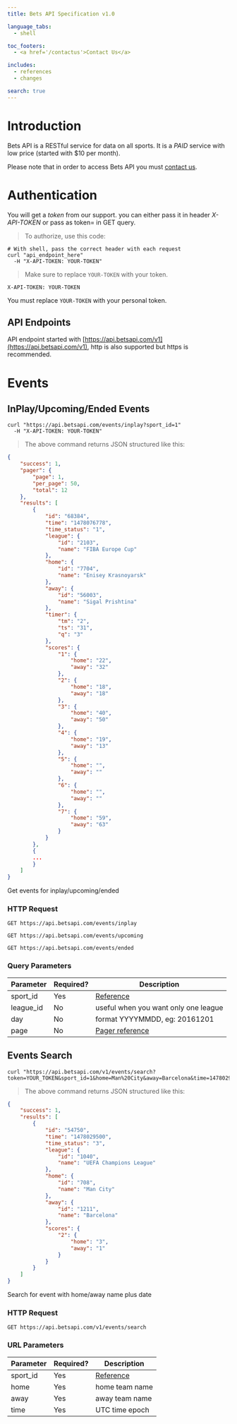 ```yaml
---
title: Bets API Specification v1.0

language_tabs:
  - shell

toc_footers:
  - <a href='/contactus'>Contact Us</a>

includes:
  - references
  - changes

search: true
---
```


# Introduction

Bets API is a RESTful service for data on all sports. It is a *PAID* service with low price (started with $10 per month).

Please note that in order to access Bets API you must [contact us](/contactus).

# Authentication

You will get a *token* from our support. you can either pass it in header *X-API-TOKEN* or pass as token= in GET query.

> To authorize, use this code:

```shell
# With shell, pass the correct header with each request
curl "api_endpoint_here"
  -H "X-API-TOKEN: YOUR-TOKEN"
```

> Make sure to replace `YOUR-TOKEN` with your token.

`X-API-TOKEN: YOUR-TOKEN`

<aside class="notice">
You must replace <code>YOUR-TOKEN</code> with your personal token.
</aside>

## API Endpoints

API endpoint started with [https://api.betsapi.com/v1](https://api.betsapi.com/v1), http is also supported but https is recommended.

# Events

## InPlay/Upcoming/Ended Events

```shell
curl "https://api.betsapi.com/events/inplay?sport_id=1"
  -H "X-API-TOKEN: YOUR-TOKEN"
```

> The above command returns JSON structured like this:

```json
{
    "success": 1,
    "pager": {
        "page": 1,
        "per_page": 50,
        "total": 12
    },
    "results": [
        {
            "id": "68384",
            "time": "1478076778",
            "time_status": "1",
            "league": {
                "id": "2103",
                "name": "FIBA Europe Cup"
            },
            "home": {
                "id": "7704",
                "name": "Enisey Krasnoyarsk"
            },
            "away": {
                "id": "56003",
                "name": "Sigal Prishtina"
            },
            "timer": {
                "tm": "2",
                "ts": "31",
                "q": "3"
            },
            "scores": {
                "1": {
                    "home": "22",
                    "away": "32"
                },
                "2": {
                    "home": "18",
                    "away": "18"
                },
                "3": {
                    "home": "40",
                    "away": "50"
                },
                "4": {
                    "home": "19",
                    "away": "13"
                },
                "5": {
                    "home": "",
                    "away": ""
                },
                "6": {
                    "home": "",
                    "away": ""
                },
                "7": {
                    "home": "59",
                    "away": "63"
                }
            }
        },
        {
        ...
        }
    ]
}
```

Get events for inplay/upcoming/ended

### HTTP Request

`GET https://api.betsapi.com/events/inplay`

`GET https://api.betsapi.com/events/upcoming`

`GET https://api.betsapi.com/events/ended`

### Query Parameters

Parameter | Required? | Description
--------- | ------- | -----------
sport_id | Yes | [Reference](#sport-id)
league_id | No | useful when you want only one league
day | No | format YYYYMMDD, eg: 20161201
page | No | [Pager reference](#pager)

## Events Search

```shell
curl "https://api.betsapi.com/v1/events/search?token=YOUR_TOKEN&sport_id=1&home=Man%20City&away=Barcelona&time=1478029500"
```

> The above command returns JSON structured like this:

```json
{
    "success": 1,
    "results": [
        {
            "id": "54750",
            "time": "1478029500",
            "time_status": "3",
            "league": {
                "id": "1040",
                "name": "UEFA Champions League"
            },
            "home": {
                "id": "708",
                "name": "Man City"
            },
            "away": {
                "id": "1211",
                "name": "Barcelona"
            },
            "scores": {
                "2": {
                    "home": "3",
                    "away": "1"
                }
            }
        }
    ]
}
```

Search for event with home/away name plus date

### HTTP Request

`GET https://api.betsapi.com/v1/events/search`

### URL Parameters

Parameter | Required? | Description
--------- | ------- | -----------
sport_id | Yes | [Reference](#sport_id)
home | Yes | home team name
away | Yes | away team name
time | Yes | UTC time epoch

